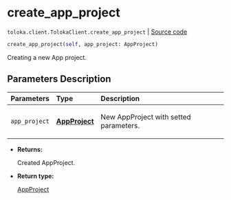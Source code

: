 # create_app_project
`toloka.client.TolokaClient.create_app_project` | [Source code](https://github.com/Toloka/toloka-kit/blob/v0.1.25/src/client/__init__.py#L44)

```python
create_app_project(self, app_project: AppProject)
```

Creating a new App project.

## Parameters Description

| Parameters | Type | Description |
| :----------| :----| :-----------|
`app_project`|**[AppProject](toloka.client.app.AppProject.md)**|<p>New AppProject with setted parameters.</p>

* **Returns:**

  Created AppProject.

* **Return type:**

  [AppProject](toloka.client.app.AppProject.md)
